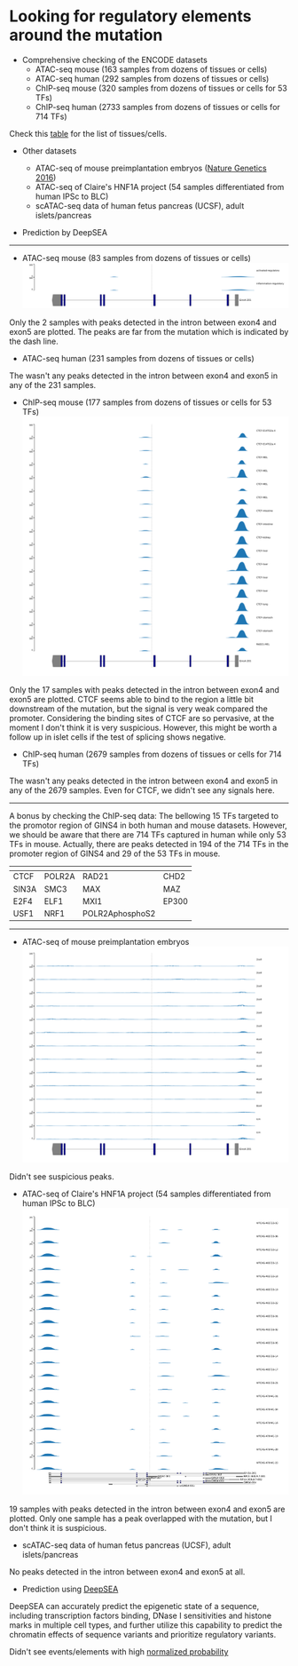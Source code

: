 # Looking for regulatory elements around the mutation

- Comprehensive checking of the ENCODE datasets
    - ATAC-seq mouse (163 samples from dozens of tissues or cells)
    - ATAC-seq human (292 samples from dozens of tissues or cells)
    - ChIP-seq mouse (320 samples from dozens of tissues or cells for 53 TFs)
    - ChIP-seq human (2733 samples from dozens of tissues or cells for 714 TFs)

Check this [table](https://docs.google.com/spreadsheets/d/1bng6xYxzDPNux785Ol7Bh0gN1cgzZwOkviVlctiLFRM/edit?usp=sharing) for the list of tissues/cells.

- Other datasets
    - ATAC-seq of mouse preimplantation embryos ([Nature Genetics 2016](wu2016.pdf))
    - ATAC-seq of Claire's HNF1A project (54 samples differentiated from human IPSc to BLC) 
    - scATAC-seq data of human fetus pancreas (UCSF), adult islets/pancreas

- Prediction by DeepSEA


------

- ATAC-seq mouse (83 samples from dozens of tissues or cells)
![](ATACseq_ENCODE_Mouse_Gins4_Tracks.svg)

Only the 2 samples with peaks detected in the intron between exon4 and exon5 are plotted. The peaks are far from the mutation which is indicated by the dash line.

- ATAC-seq human (231 samples from dozens of tissues or cells)

The wasn't any peaks detected in the intron between exon4 and exon5 in any of the 231 samples.

- ChIP-seq mouse (177 samples from dozens of tissues or cells for 53 TFs)
![](ChIPseq_ENCODE_Mouse_Gins4_Tracks.svg)

Only the 17 samples with peaks detected in the intron between exon4 and exon5 are plotted. CTCF seems able to bind to the region a little bit downstream of the mutation, but the signal is very weak compared the promoter. Considering the binding sites of CTCF are so pervasive, at the moment I don't think it is very suspicious. However, this might be worth a follow up in islet cells if the test of splicing shows negative.

- ChIP-seq human (2679 samples from dozens of tissues or cells for 714 TFs)

The wasn't any peaks detected in the intron between exon4 and exon5 in any of the 2679 samples. Even for CTCF, we didn't see any signals here.

----

A bonus by checking the ChIP-seq data: The bellowing 15 TFs targeted to the promotor region of GINS4 in both human and mouse datasets. However, we should be aware that there are 714 TFs captured in human while only 53 TFs in mouse. Actually, there are peaks detected in 194 of the 714 TFs in the promoter region of GINS4 and 29 of the 53 TFs in mouse.

| []()| []() | []() | []() |
| --- | --- | --- | --- |
| CTCF | POLR2A | RAD21 | CHD2 |
| SIN3A | SMC3 | MAX | MAZ |
| E2F4 | ELF1 | MXI1 | EP300 |
| USF1 | NRF1 | POLR2AphosphoS2 |

----

- ATAC-seq of mouse preimplantation embryos
![](ATACseq_Mouse_PreimplantationEmbryos_Gins4_Tracks.svg)

Didn't see suspicious peaks.

- ATAC-seq of Claire's HNF1A project (54 samples differentiated from human IPSc to BLC) 
![](ATACseq_HNF1A_GINS4_Exon4-5_Gins4_Tracks.svg)

19 samples with peaks detected in the intron between exon4 and exon5 are plotted. Only one sample has a peak overlapped with the mutation, but I don't think it is suspicious.

- scATAC-seq data of human fetus pancreas (UCSF), adult islets/pancreas

No peaks detected in the intron between exon4 and exon5 at all.

- Prediction using [DeepSEA](http://deepsea.princeton.edu/job/analysis/create)

DeepSEA can accurately predict the epigenetic state of a sequence, including transcription factors binding, DNase I sensitivities and histone marks in multiple cell types, and further utilize this capability to predict the chromatin effects of sequence variants and prioritize regulatory variants.

Didn't see events/elements with high [normalized probability](http://deepsea.princeton.edu/job/analysis/results/a84f90bb-f383-442b-a500-b4642bf59c66)
